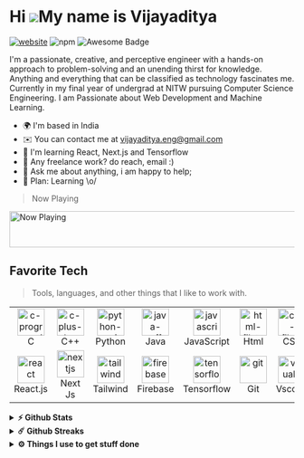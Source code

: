 Hi ![](https://user-images.githubusercontent.com/18350557/176309783-0785949b-9127-417c-8b55-ab5a4333674e.gif)My name is Vijayaditya
===================================================================================================================================
[![website](https://img.shields.io/badge/website-informational)](https://vijayaditya-source.vercel.app/)
![npm](https://img.shields.io/npm/v/vijayaditya?logo=npm&label=vijayaditya&labelColor=%23FAFAFA&color=%23CC3534)
<img src="https://cdn.rawgit.com/sindresorhus/awesome/d7305f38d29fed78fa85652e3a63e154dd8e8829/media/badge.svg" alt="Awesome Badge"/>

I'm a passionate, creative, and perceptive engineer with a hands-on approach to problem-solving and an unending thirst for knowledge. Anything and everything that can be classified as technology fascinates me. Currently in my final year of undergrad at NITW pursuing Computer Science Engineering. I am Passionate about Web Development and Machine Learning.

* 🌍  I'm based in India
* ✉️  You can contact me at [vijayaditya.eng@gmail.com](mailto:vijayaditya.eng@gmail.com)
* 🧠  I'm learning React, Next.js and Tensorflow
* 💼 Any freelance work? do reach, email :)
* 💬 Ask me about anything, i am happy to help;
* 🌸 Plan: Learning \o/

> Now Playing
<a href="https://now-playing-spotify-server.vercel.app/now-playing?open">
    <img src="https://now-playing-spotify-server.vercel.app/now-playing" width="512" height="64" alt="Now Playing">
</a>

<h2 align="left" id="macropower-tech">Favorite Tech</h2>

> Tools, languages, and other things that I like to work with.

<table>
  <tr>
    <td align="center" width="96">
      <a href="#Vijayadityaraj-source">
        <img width="48" height="48" src="https://img.icons8.com/fluency/48/c-programming.png" alt="c-programming"/>
      </a>
      <br>C
    </td>
     <td align="center" width="96">
      <a href="#Vijayadityaraj-source">
        <img width="48" height="48" src="https://img.icons8.com/color/48/c-plus-plus-logo.png" alt="c-plus-plus-logo"/>
      </a>
      <br>C++
    </td>
    <td align="center" width="96">
      <a href="#Vijayadityaraj-source">
        <img width="48" height="48" src="https://img.icons8.com/color/48/python--v1.png" alt="python--v1"/>
      </a>
      <br>Python
    </td>
    <td align="center" width="96">
      <a href="#Vijayadityaraj-source">
        <img width="48" height="48" src="https://img.icons8.com/color/48/java-coffee-cup-logo.png" alt="java-coffee-cup-logo"/>
      </a>
      <br>Java
    </td>
    <td align="center" width="96">
      <a href="#Vijayadityaraj-source">
        <img width="48" height="48" src="https://img.icons8.com/pulsar-color/48/javascript.png" alt="javascript"/>
      </a>
      <br>JavaScript
    </td>
    <td align="center" width="96">
      <a href="#Vijayadityaraj-source">
        <img width="48" height="48" src="https://img.icons8.com/color/48/html-5--v1.png" alt="html-filetype"/>
      </a>
      <br>Html
    </td>
    <td align="center" width="96">
      <a href="#Vijayadityaraj-source">
        <img width="48" height="48" src="https://img.icons8.com/ios/50/ffffff/css-filetype.png" alt="css-filetype"/>
      </a>
      <br>CSS
    </td>
    <td align="center" width="96">
      <a href="#Vijayadityaraj-source">
        <img width="48" height="48" src="https://img.icons8.com/ios/50/ffffff/express-js.png" alt="express-js"/>
      </a>
      <br>Express.js
    </td>
   <tr>
  </tr>
    <td align="center" width="96">
      <a href="#Vijayadityaraj-source">
        <img width="48" height="48" src="https://img.icons8.com/officel/80/react.png" alt="react"/>
      </a>
      <br>React.js
    </td>
    <td align="center" width="96">
      <a href="#Vijayadityaraj-source">
        <img width="48" height="48" src="https://img.icons8.com/fluency/48/nextjs.png" alt="nextjs"/>
      </a>
      <br>Next Js
    </td>
    <td align="center" width="96">
      <a href="#Vijayadityaraj-source">
        <img width="48" height="48" src="https://img.icons8.com/fluency/48/tailwind_css.png" alt="tailwind-css"/>
      </a>
      <br>Tailwind
    </td>   
    <td align="center" width="96">
      <a href="#Vijayadityaraj-source">
        <img width="48" height="48" src="https://img.icons8.com/color/48/firebase.png" alt="firebase"/>
      </a>
      <br>Firebase
    </td>   
    <td align="center" width="96">
      <a href="#Vijayadityaraj-source">
        <img width="48" height="48" src="https://img.icons8.com/color/48/tensorflow.png" alt="tensorflow"/>
      </a>
      <br>Tensorflow
    </td>
    <td align="center" width="96">
      <a href="#Vijayadityaraj-source">
        <img width="48" height="48" src="https://img.icons8.com/color/48/git.png" alt="git"/>
      </a>
      <br>Git
    </td>
    <td align="center" width="96">
      <a href="#Vijayadityaraj-source">
        <img width="48" height="48" src="https://img.icons8.com/fluency/48/visual-studio.png" alt="visual-studio"/>
      </a>
      <br>Vscode
    </td>
  </tr>
</table>

<details>
  <summary><b>⚡ Github Stats</b></summary>

  <br />
  <img height="180em" src="https://github-readme-stats.vercel.app/api?username=Vijayadityaraj-source&show_icons=true&hide_border=true&&count_private=true&include_all_commits=true" />
  <img height="180em" src="https://github-readme-stats.vercel.app/api/top-langs/?username=Vijayadityaraj-source&exclude_repo=KNN-Image-Classification&show_icons=true&hide_border=true&layout=compact&langs_count=8"/>
</details>

<details>
  <summary><b>☄️ Github Streaks</b></summary>

  <br />
  <img height="180em" src="https://github-readme-streak-stats.herokuapp.com/?user=Vijayadityaraj-source&hide_border=true" />
</details>

<details>
  <br />
  <summary><b>⚙️ Things I use to get stuff done</b></summary>
  	<ul>
  	    <li><b>OS:</b> MacOS 14 Sonoma</li>
	    <li><b>Laptop: </b> Macbook Air M1</li>
  	    <li><b>Browser: </b> Arc </li>
	    <li><b>Terminal: </b> ZSH: Oh My Zsh (PowerLevel10k)</li>
	    <li><b>Code Editor:</b> VSCode & Zed(Hella Fast)</li>
	    <li><b>To Stay Updated:</b> Twitter, Medium Newsletter </li>
	</ul>
</details>

<!--
**Vijayadityaraj-source/Vijayadityaraj-source** is a ✨ _special_ ✨ repository because its `README.md` (this file) appears on your GitHub profile.

Here are some ideas to get you started:

- 🔭 I’m currently working on ...
- 🌱 I’m currently learning ...
- 👯 I’m looking to collaborate on ...
- 🤔 I’m looking for help with ...
- 💬 Ask me about ...
- 📫 How to reach me: ...
- 😄 Pronouns: ...
- ⚡ Fun fact: ...
-->

